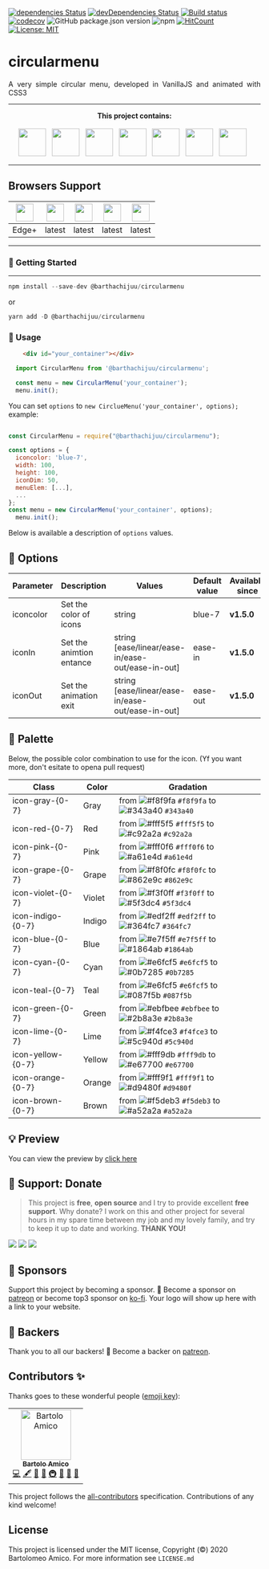 [![dependencies Status](https://david-dm.org/barthachijuu/circularmenu/status.svg)](https://david-dm.org/barthachijuu/circularmenu)
[![devDependencies Status](https://david-dm.org/barthachijuu/circularmenu/dev-status.svg)](https://david-dm.org/barthachijuu/circularmenu?type=dev)
[![Build status](https://ci.appveyor.com/api/projects/status/8a0entl3tl47wwlw/branch/master?svg=true)](https://ci.appveyor.com/project/barthachijuu/circularmenu/branch/master)
[![codecov](https://codecov.io/gh/barthachijuu/circularmenu/branch/master/graph/badge.svg)](https://codecov.io/gh/barthachijuu/circularmenu)
![GitHub package.json version](https://img.shields.io/github/package-json/v/barthachijuu/circularmenu)
![npm](https://img.shields.io/npm/v/@barthachijuu/circularmenu)
[![HitCount](http://hits.dwyl.com/barthachijuu/circularmenu.svg)](http://hits.dwyl.com/barthachijuu/circularmenu)
[![License: MIT](https://img.shields.io/badge/License-MIT-yellow.svg)](https://opensource.org/licenses/MIT)

# circularmenu

<div align="justify">A very simple circular menu, developed in VanillaJS and animated with CSS3</div>

---

<div align="center"><strong>This project contains:</strong></div>
<br />
<div align="center">
<img src="https://raw.githubusercontent.com/barthachijuu/circularmenu/HEAD/repo_readme_assets/logo-sass.png" height="55">&nbsp;&nbsp;
<img src="https://raw.githubusercontent.com/barthachijuu/circularmenu/HEAD/repo_readme_assets/logo-npm.png" height="55">&nbsp;&nbsp;
<img src="https://raw.githubusercontent.com/barthachijuu/circularmenu/HEAD/repo_readme_assets/yarn.png" height="55">&nbsp;&nbsp;
<img src="https://raw.githubusercontent.com/barthachijuu/circularmenu/HEAD/repo_readme_assets/logo-es6.png" height="55">&nbsp;&nbsp;
<img src="https://raw.githubusercontent.com/barthachijuu/circularmenu/HEAD/repo_readme_assets/logo-node.png" height="55">&nbsp;&nbsp;
<img src="https://raw.githubusercontent.com/barthachijuu/circularmenu/HEAD/repo_readme_assets/logo-webpack.png" height="55">&nbsp;&nbsp;
<img src="https://raw.githubusercontent.com/barthachijuu/circularmenu/HEAD/repo_readme_assets/jest.png" height="55">&nbsp;&nbsp;
</div>

---

## Browsers Support

| <img src="https://raw.githubusercontent.com/barthachijuu/circularmenu/HEAD/repo_readme_assets/browsers/browser-ie.svg" height="35"> | <img src="https://raw.githubusercontent.com/barthachijuu/circularmenu/HEAD/repo_readme_assets/browsers/browser-firefox.svg" height="35"> | <img src="https://raw.githubusercontent.com/barthachijuu/circularmenu/HEAD/repo_readme_assets/browsers/browser-chrome.svg" height="35"> | <img src="https://raw.githubusercontent.com/barthachijuu/circularmenu/HEAD/repo_readme_assets/browsers/browser-safari.svg" height="35"> | <img src="https://raw.githubusercontent.com/barthachijuu/circularmenu/HEAD/repo_readme_assets/browsers/browser-opera.svg" height="35"> |
| ------------------------------------------------------------ | ------------------------------------------------------------ | ------------------------------------------------------------ | ------------------------------------------------------------ | ------------------------------------------------------------ |
| Edge+                                                        | latest                                                       | latest                                                       | latest                                                       | latest                                                       |

---

### 🚀 Getting Started

---

```js
npm install --save-dev @barthachijuu/circularmenu
```

or

```js
yarn add -D @barthachijuu/circularmenu
```

### 📝 Usage

```html
    <div id="your_container"></div>
```

```js
  import CircularMenu from '@barthachijuu/circularmenu';

  const menu = new CircularMenu('your_container');
  menu.init();
```

You can set `options` to `new CirclueMenu('your_container', options);` example:

```javascript

const CircularMenu = require("@barthachijuu/circularmenu");

const options = {
  iconcolor: 'blue-7',
  width: 100,
  height: 100,
  iconDim: 50,
  menuElem: [...],
  ...
};
const menu = new CircularMenu('your_container', options);
  menu.init();
```

Below is available a description of `options` values.

## 🧰 Options

| Parameter | Description | Values | Default value | Available since |
| --- | --- | --- | --- | --- |
| iconcolor | Set the color of icons | string | blue-7 | **v1.5.0** |
| iconIn    | Set the animtion entance | string [ease/linear/ease-in/ease-out/ease-in-out] | ease-in  | **v1.5.0** |
| iconOut   | Set the animation exit | string [ease/linear/ease-in/ease-out/ease-in-out] | ease-out  | **v1.5.0** |

## 🎨 Palette

Below, the possible color combination to use for the icon. (Yf you want more, don't esitate to opena pull request)

| Class | Color | Gradation |
| --- | --- | --- |
|icon-gray-{0-7} | Gray | from ![#f8f9fa](https://via.placeholder.com/15/f8f9fa/000000?text=+) `#f8f9fa` to ![#343a40](https://via.placeholder.com/15/343a40/000000?text=+) `#343a40` |
|icon-red-{0-7} | Red | from ![#fff5f5](https://via.placeholder.com/15/fff5f5/000000?text=+) `#fff5f5` to ![#c92a2a](https://via.placeholder.com/15/c92a2a/000000?text=+) `#c92a2a` |
|icon-pink-{0-7} | Pink | from ![#fff0f6](https://via.placeholder.com/15/fff0f6/000000?text=+) `#fff0f6` to ![#a61e4d](https://via.placeholder.com/15/a61e4d/000000?text=+) `#a61e4d` |
|icon-grape-{0-7} | Grape | from ![#f8f0fc](https://via.placeholder.com/15/f8f0fc/000000?text=+) `#f8f0fc` to ![#862e9c](https://via.placeholder.com/15/862e9c/000000?text=+) `#862e9c` |
|icon-violet-{0-7} | Violet | from ![#f3f0ff](https://via.placeholder.com/15/f3f0ff/000000?text=+) `#f3f0ff` to ![#5f3dc4](https://via.placeholder.com/15/5f3dc4/000000?text=+) `#5f3dc4` |
|icon-indigo-{0-7} | Indigo | from ![#edf2ff](https://via.placeholder.com/15/edf2ff/000000?text=+) `#edf2ff` to ![#364fc7](https://via.placeholder.com/15/364fc7/000000?text=+) `#364fc7` |
|icon-blue-{0-7} | Blue | from ![#e7f5ff](https://via.placeholder.com/15/e7f5ff/000000?text=+) `#e7f5ff` to ![#1864ab](https://via.placeholder.com/15/1864ab/000000?text=+) `#1864ab` |
|icon-cyan-{0-7} | Cyan | from ![#e6fcf5](https://via.placeholder.com/15/e6fcf5/000000?text=+) `#e6fcf5` to ![#0b7285](https://via.placeholder.com/15/0b7285/000000?text=+) `#0b7285` |
|icon-teal-{0-7} | Teal | from ![#e6fcf5](https://via.placeholder.com/15/e6fcf5/000000?text=+) `#e6fcf5` to ![#087f5b](https://via.placeholder.com/15/087f5b/000000?text=+) `#087f5b` |
|icon-green-{0-7} | Green | from ![#ebfbee](https://via.placeholder.com/15/ebfbee/000000?text=+) `#ebfbee` to ![#2b8a3e](https://via.placeholder.com/15/2b8a3e/000000?text=+) `#2b8a3e` |
|icon-lime-{0-7} | Lime | from ![#f4fce3](https://via.placeholder.com/15/f4fce3/000000?text=+) `#f4fce3` to ![#5c940d](https://via.placeholder.com/15/5c940d/000000?text=+) `#5c940d` |
|icon-yellow-{0-7} | Yellow | from ![#fff9db](https://via.placeholder.com/15/fff9db/000000?text=+) `#fff9db` to ![#e67700](https://via.placeholder.com/15/e67700/000000?text=+) `#e67700` |
|icon-orange-{0-7} | Orange | from ![#fff9f1](https://via.placeholder.com/15/fff9f1/000000?text=+) `#fff9f1` to ![#d9480f](https://via.placeholder.com/15/d9480f/000000?text=+) `#d9480f` |
|icon-brown-{0-7} | Brown | from ![#f5deb3](https://via.placeholder.com/15/f5deb3/000000?text=+) `#f5deb3` to ![#a52a2a](https://via.placeholder.com/15/a52a2a/000000?text=+) `#a52a2a` |

## 💡 Preview

You can view the preview by [click here](https://codesandbox.io/s/zealous-feather-geyk8?fontsize=14&hidenavigation=1&theme=dark)

## 🎁 Support: Donate

> This project is **free**, **open source** and I try to provide excellent **free support**. Why donate? I work on this and other project for several hours in my spare time between my job and my lovely family, and try to keep it up to date and working. **THANK YOU!**

[![](https://img.shields.io/badge/donate-paypal-005EA6.svg?logo=paypal)](https://www.paypal.me/barthachijuu) [![](https://img.shields.io/badge/donate-patreon-F87668.svg?logo=patreon)](https://www.patreon.com/barthachijuu)  [![](https://img.shields.io/badge/donate-ko--fi-29abe0.svg?logo=ko-fi)](https://ko-fi.com/barthachijuu)

## 👑 Sponsors

Support this project by becoming a sponsor. 🙏 Become a sponsor on [patreon](https://www.patreon.com/join/barthachijuu) or become top3 sponsor on [ko-fi](https://ko-fi.com/barthachijuu). Your logo will show up here with a link to your website.

## 👔 Backers

Thank you to all our backers! 🙏 Become a backer on [patreon](https://www.patreon.com/join/barthachijuu).

## Contributors ✨

Thanks goes to these wonderful people ([emoji key](https://allcontributors.org/docs/en/emoji-key)):

<!-- ALL-CONTRIBUTORS-LIST:START - Do not remove or modify this section -->
<!-- prettier-ignore -->
<table><tr><td align="center"><a href="https://barthachijuu.dev"><img src="https://avatars3.githubusercontent.com/u/1281894?v=4" width="100px;" alt="Bartolo Amico"/><br /><sub><b>Bartolo Amico</b></sub></a><br /><a href="https://github.com/barthachijuu/circularmenu/commits?author=barthachijuu" title="Code">💻</a> <a href="#content-barthachijuu" title="Content">🖋</a> <a href="https://github.com/barthachijuu/circularmenu/commits?author=barthachijuu" title="Documentation">📖</a> <a href="#ideas-barthachijuu" title="Ideas, Planning, & Feedback">🤔</a> <a href="#infra-barthachijuu" title="Infrastructure (Hosting, Build-Tools, etc)">🚇</a> <a href="#maintenance-barthachijuu" title="Maintenance">🚧</a> <a href="#plugin-barthachijuu" title="Plugin/utility libraries">🔌</a> <a href="#projectManagement-barthachijuu" title="Project Management">📆</a></td></tr></table>

<!-- ALL-CONTRIBUTORS-LIST:END -->

This project follows the [all-contributors](https://github.com/all-contributors/all-contributors) specification. Contributions of any kind welcome!

## License

This project is licensed under the MIT license, Copyright (©) 2020 Bartolomeo Amico. For more information see `LICENSE.md`
